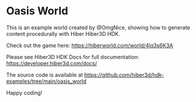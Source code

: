 # Oasis World

This is an example world created by @OmgNice, showing how to generate content procedurally with Hiber Hiber3D HDK.

Check out the game here:
https://hiberworld.com/world/4lq3s6K3A

Please see Hiber3D HDK Docs for full documentation:
https://developer.hiber3d.com/docs/

The source code is available at
https://github.com/hiber3d/hdk-examples/tree/main/oasis_world

Happy coding!
